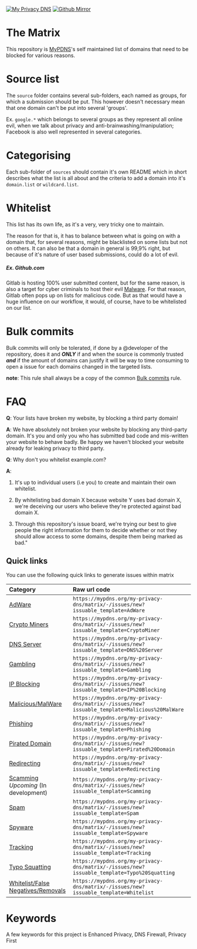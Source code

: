 [![My Privacy DNS](https://img.shields.io/badge/View-Mirror-e24329.svg?logo=gitlab&style=plastic)](https://mypdns.org/my-privacy-dns/matrix)
[![Github Mirror](https://img.shields.io/badge/View-Mirror-e24329.svg?logo=github&style=plastic)](https://github.com/mypdns/matrix)

# The Matrix

This repository is [MyPDNS](https://mypdns.org/explore)'s self maintained
list of domains that need to be blocked for various reasons.

# Source list
The `source` folder contains several sub-folders, each named as groups,
for which a submission should be put. This however doesn't necessary
mean that one domain can't be put into several 'groups'.

Ex. `google.*` which belongs to several groups as they represent all
online evil, when we talk about privacy and anti-brainwashing/manipulation;
Facebook is also well represented in several categories.

# Categorising
Each sub-folder of `sources` should contain it's own README which in
short describes what the list is all about and the criteria to add a domain
into it's `domain.list` or `wildcard.list`.

# Whitelist
This list has its own life, as it's a very, very tricky one to
maintain.

The reason for that is, it has to balance between what is going on with
a domain that, for several reasons, might be blacklisted on some lists
but not on others. It can also be that a domain in general is 99,9%
right, but because of it's nature of user based submissions, could do a
lot of evil.

##### Ex. Github.com

Gitlab is hosting 100% user submitted content, but for the same reason,
is also a target for cyber criminals to host their evil
[Malware](https://en.wikipedia.org/wiki/Malware). For that reason, Gitlab
often pops up on lists for malicious code. But as that would have a huge
influence on our workflow, it would, of course, have to be whitelisted on
our list.

# Bulk commits
Bulk commits will only be tolerated, if done by a @developer of the
repository, does it and **_ONLY_** if and when the source is commonly
trusted **_and_** if the amount of domains can justify it will be way to
time consuming to open a issue for each domains changed in the targeted
lists.

**note**: This rule shall always be a copy of the common
[Bulk commits][Bulk-commits] rule.

# FAQ
**Q**: Your lists have broken my website, by blocking a third party
domain!

**A**: We have absolutely not broken your website by blocking any
third-party domain.
It's you and only you who has submitted bad code and mis-written your
website to behave badly. Be happy we haven't blocked your website
already for leaking privacy to third party.

**Q**: Why don't you whitelist example.com?

**A**:

1) It's up to individual users (i.e you) to create and maintain their own
   whitelist.

2) By whitelisting bad domain X because website Y uses bad domain X,
   we're deceiving our users who believe they're protected against bad
   domain X.

3) Through this repository's issue board, we're trying our best to give
   people the right information for them to decide whether or not they
   should allow access to some domains, despite them being marked as bad."

## Quick links
You can use the following quick links to generate issues within matrix

| Category                                         | Raw url code                                                                                  |
| :----------------------------------------------- | :-------------------------------------------------------------------------------------------- |
| [AdWare][AdWare]                                 | `https://mypdns.org/my-privacy-dns/matrix/-/issues/new?issuable_template=AdWare`              |
| [Crypto Miners][CryptoMiners]                    | `https://mypdns.org/my-privacy-dns/matrix/-/issues/new?issuable_template=CryptoMiner`         |
| [DNS Server][DNS-Server]                         | `https://mypdns.org/my-privacy-dns/matrix/-/issues/new?issuable_template=DNS%20Server`        |
| [Gambling][Gambling]                             | `https://mypdns.org/my-privacy-dns/matrix/-/issues/new?issuable_template=Gambling`            |
| [IP Blocking][IP-Blocking]                       | `https://mypdns.org/my-privacy-dns/matrix/-/issues/new?issuable_template=IP%20Blocking`       |
| [Malicious/MalWare][MalWare]                     | `https://mypdns.org/my-privacy-dns/matrix/-/issues/new?issuable_template=Malicious%20MalWare` |
| [Phishing][Phishing]                             | `https://mypdns.org/my-privacy-dns/matrix/-/issues/new?issuable_template=Phishing`            |
| [Pirated Domain][PiratedDomain]                  | `https://mypdns.org/my-privacy-dns/matrix/-/issues/new?issuable_template=Pirated%20Domain`    |
| [Redirecting][Redirecting]                       | `https://mypdns.org/my-privacy-dns/matrix/-/issues/new?issuable_template=Redirecting`         |
| [Scamming][Scamming] *Upcoming* (In development) | `https://mypdns.org/my-privacy-dns/matrix/-/issues/new?issuable_template=Scamming`            |
| [Spam][Spam]                                     | `https://mypdns.org/my-privacy-dns/matrix/-/issues/new?issuable_template=Spam`                |
| [Spyware][Spyware]                               | `https://mypdns.org/my-privacy-dns/matrix/-/issues/new?issuable_template=Spyware`             |
| [Tracking][Tracking]                             | `https://mypdns.org/my-privacy-dns/matrix/-/issues/new?issuable_template=Tracking`            |
| [Typo Squatting][TypoSquatting]                  | `https://mypdns.org/my-privacy-dns/matrix/-/issues/new?issuable_template=Typo%20Squatting`    |
| [Whitelist/False Negatives/Removals][Whitelist]  | `https://mypdns.org/my-privacy-dns/matrix/-/issues/new?issuable_template=Whitelist`           |


[AdWare]: https://mypdns.org/my-privacy-dns/matrix/-/issues/new?issuable_template=AdWare
[Bulk-commits]: https://mypdns.org/mypdns/support/-/wikis/Contributing#bulk-commits
[CryptoMiners]: https://mypdns.org/my-privacy-dns/matrix/-/issues/new?issuable_template=CryptoMiner
[DNS-Server]: https://mypdns.org/my-privacy-dns/matrix/-/issues/new?issuable_template=DNS%20Server
[Gambling]: https://mypdns.org/my-privacy-dns/matrix/-/issues/new?issuable_template=Gambling
[IP-Blocking]: https://mypdns.org/my-privacy-dns/matrix/-/issues/new?issuable_template=IP%20Blocking
[MalWare]: https://mypdns.org/my-privacy-dns/matrix/-/issues/new?issuable_template=Malicious%20MalWare
[Phishing]: https://mypdns.org/my-privacy-dns/matrix/-/issues/new?issuable_template=Phishing
[PiratedDomain]: https://mypdns.org/my-privacy-dns/matrix/-/issues/new?issuable_template=Pirated%20Domain
[Redirecting]: https://mypdns.org/my-privacy-dns/matrix/-/issues/new?issuable_template=Redirecting
[Scamming]: https://mypdns.org/my-privacy-dns/matrix/-/issues/new?issuable_template=Scamming
[Spam]: https://mypdns.org/my-privacy-dns/matrix/-/issues/new?issuable_template=Spam
[Spyware]: https://mypdns.org/my-privacy-dns/matrix/-/issues/new?issuable_template=Spyware
[Tracking]: https://mypdns.org/my-privacy-dns/matrix/-/issues/new?issuable_template=Tracking
[TypoSquatting]: https://mypdns.org/my-privacy-dns/matrix/-/issues/new?issuable_template=Typo%20Squatting
[Whitelist]: https://mypdns.org/my-privacy-dns/matrix/-/issues/new?issuable_template=Whitelist


# Keywords
A few keywords for this project is Enhanced Privacy, DNS Firewall,
Privacy First

